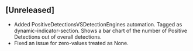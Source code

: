## [Unreleased]
- Added PositiveDetectionsVSDetectionEngines automation. Tagged as dynamic-indicator-section. Shows a bar chart of the number of Positive Detections out of overall detections.
- Fixed an issue for zero-values treated as None.
